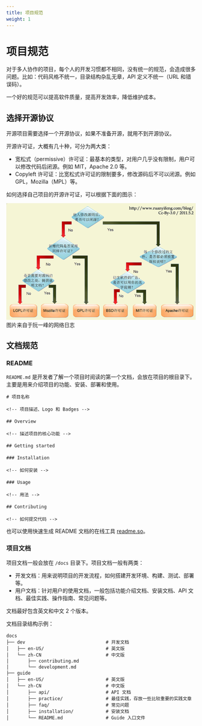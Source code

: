 ```yaml
---
title: 项目规范
weight: 1
---
```


# 项目规范

对于多人协作的项目，每个人的开发习惯都不相同，没有统一的规范，会造成很多问题。比如：代码风格不统一，目录结构杂乱无章，API 定义不统一（URL 和错误码）。

一个好的规范可以提高软件质量，提高开发效率，降低维护成本。

## 选择开源协议

开源项目需要选择一个开源协议，如果不准备开源，就用不到开源协议。

开源许可证，大概有几十种，可分为两大类：

- 宽松式（permissive）许可证：最基本的类型，对用户几乎没有限制，用户可以修改代码后闭源。例如 MIT，Apache 2.0 等。
- Copyleft 许可证：比宽松式许可证的限制要多，修改源码后不可以闭源。例如 GPL，Mozilla（MPL）等。

如何选择自己项目的开源许可证，可以根据下面的图示：

![](https://raw.githubusercontent.com/shipengqi/illustrations/5567f7aabb4fd6d2cbf6ae2d619502b1a0191be4/go/licenses.png)
图片来自于阮一峰的网络日志

## 文档规范

### README

`README.md` 是开发者了解一个项目时阅读的第一个文档，会放在项目的根目录下。主要是用来介绍项目的功能、安装、部署和使用。

    # 项目名称
    
    <!-- 项目描述、Logo 和 Badges -->
    
    ## Overview
    
    <!-- 描述项目的核心功能 -->

    ## Getting started
    
    ### Installation

    <!-- 如何安装 -->
 
    ### Usage
    
    <!-- 用法 -->
    
    ## Contributing
    
    <!-- 如何提交代码 -->


也可以使用快速生成 README 文档的在线工具 [readme.so](https://readme.so/)。

### 项目文档

项目文档一般会放在 `/docs` 目录下。项目文档一般有两类：

- 开发文档：用来说明项目的开发流程，如何搭建开发环境、构建、测试、部署等。
- 用户文档：针对用户的使用文档，一般包括功能介绍文档、安装文档、API 文档、最佳实践、操作指南、常见问题等。

文档最好包含英文和中文 2 个版本。

文档目录结构示例：

```
docs
├── dev                              # 开发文档
│   ├── en-US/                       # 英文版
│   └── zh-CN                        # 中文版
│       ├── contributing.md          
│       └── development.md           
├── guide   
│   ├── en-US/                       # 英文版
│   └── zh-CN                        # 中文版
│       ├── api/                     # API 文档
│       ├── practice/                # 最佳实践，存放一些比较重要的实践文章
│       ├── faq/                     # 常见问题
│       ├── installation/            # 安装文档
│       └── README.md                # Guide 入口文件
```